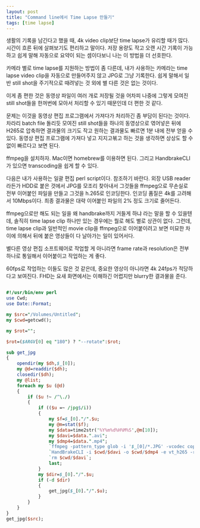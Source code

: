 ```yaml
---
layout: post
title: "Command line에서 Time Lapse 만들기"
tags: [time lapse]
---
```


생활의 기록을 남긴다고 했을 때, 4k video clip보단 time lapse가 유리할 때가 많다. 시간이 흐른 뒤에 살펴보기도 편리하고 말이다. 저장 용량도 작고 오랜 시간 기록이 가능하고 쉽게 말해 자동으로 요약이 되는 셈이다보니 나는 이 방법을 더 선호한다. 

카메라 별로 time lapse를 지원하는 방법이 좀 다른데, 내가 사용하는 카메라는 time lapse video clip을 자동으로 만들어주지 않고 JPG로 그냥 기록한다. 쉽게 말해서 일반 still shot을 주기적으로 때려넣는 것 외에 별 다른 것은 없는 것이다. 

이게 좀 편한 것은 동영상 파일이 여러 개로 저장될 것을 어차피 나중에 그렇게 모여진 still shot들을 한꺼번에 모아서 처리할 수 있기 때문인데 더 편한 것 같다.

문제는 이것을 동영상 편집 프로그램에서 가져다가 처리하긴 좀 부담이 된다는 것이다. 차라리 batch file 돌리듯 모여진 still shot들을 하나의 동영상으로 엮어넣은 뒤에 H265로 압축하면 결과물의 크기도 작고 원하는 결과물도 빠르면 1분 내에 전부 얻을 수 있다. 동영상 편집 프로그램에 가져다 넣고 지지고볶고 하는 것을 생각하면 상상도 할 수 없이 빠르다고 보면 된다. 

ffmpeg을 설치하자. Mac이면 homebrew를 이용하면 된다. 그리고 HandbrakeCLI가 있으면 transcoding을 쉽게 할 수 있다.

다음은 내가 사용하는 일괄 편집 perl script이다. 참조하기 바란다. 외장 USB reader라든가 HDD로 붙은 것에서 JPG를 모조리 찾아내서 그것들을 ffmpeg으로 무손실로 전부 이어붙인 파일을 만들고 그것을 h.265로 인코딩한다. 인코딩 품질은 4k를 고려해서 10Mbps이다. 최종 결과물은 대략 이어붙인 파일의 2% 정도 크기로 줄어든다. 

ffmpeg으로만 해도 되는 일을 왜 handbrake까지 거들게 하냐 라는 말을 할 수 있을텐데, 솔직히 time lapse clip 하나만 있는 경우에는 뭘로 해도 별로 상관이 없다. 그런데, time lapse clip과 일반적인 movie clip을 ffmpeg으로 이어붙이려고 보면 미묘한 차이에 의해서 뒤에 붙은 영상들이 다 날아가는 일이 있어서다. 

별다른 영상 편집 소프트웨어로 작업할 게 아니라면 frame rate과 resolution은 전부 하나로 통일해서 이어붙이고 작업하는 게 좋다. 

60fps로 작업하는 이들도 많은 것 같은데, 중요한 영상이 아니라면 4k 24fps가 적당하다고 보여진다. FHD는 요새 화면에서는 이해하긴 어렵지만 blurry한 결과물을 준다. 

```perl

#!/usr/bin/env perl
use Cwd;
use Date::Format;

my $src="/Volumes/Untitled";
my $cwd=getcwd();

my $rot="";

$rot=($ARGV[0] eq "180") ? "--rotate":$rot;

sub get_jpg
{
    opendir(my $dh,$_[0]);
    my @d=readdir($dh);
    closedir($dh);
    my @list;
    foreach my $u (@d)
    {
        if ($u !~ /^\./)
        {
            if (($u =~ /jpg$/i))
            {
                my $f=$_[0]."/".$u;
                my @m=stat($f);
                my $data=time2str('%Y%m%d%H%M%S',@m[10]);
                my $davi=$data.".avi";
                my $dmp4=$data.".mp4";
                `ffmpeg -pattern_type glob -i '$_[0]/*.JPG' -vcodec copy $cwd/$davi`;
                `HandBrakeCLI -i $cwd/$davi -o $cwd/$dmp4 -e vt_h265 -r 24 -b 10000 --no-decomb --no-comb-detect --no-unsharp $rot`;
                `rm $cwd/$davi`;
                last;
            }
            my $dir=$_[0]."/".$u;
            if (-d $dir)
            {
                get_jpg($_[0]."/".$u);
            }
        }
    }
}
get_jpg($src);
```



